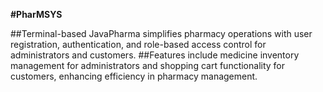 **#PharMSYS**

##Terminal-based JavaPharma simplifies pharmacy operations with user registration, authentication, and role-based access control for administrators and customers.
##Features include medicine inventory management for administrators and shopping cart functionality for customers, enhancing efficiency in pharmacy management.
